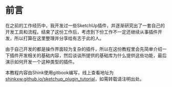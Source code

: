 # 前言

在之前的工作经历中，我开发过一些SketchUp插件，并逐渐研究出了一套自己的开发工具和流程。结束了这份工作后，考虑到下份工作不一定还继续从事插件开发，所以打算在这里整理并分享给有志于此的人。

由于自己开发的都是操作界面较为复杂的插件，所以在这份教程里会先简单介绍一下插件开发相关的基础内容，然后谈谈所提供的基础库为什么提供这些功能，最后演示如何开发一个这种类型的插件。

本教程内容由Shink使用gitbook编写，线上查看地址为[shinkxw.github.io/sketchup_plugin_tutorial][site]，如需转载请注明出处。

[site]: https://shinkxw.github.io/sketchup_plugin_tutorial/
